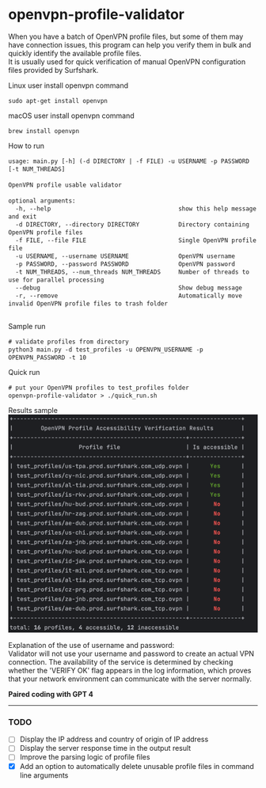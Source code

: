 # openvpn-profile-validator
When you have a batch of OpenVPN profile files, but some of them may have connection issues, this program can help you verify them in bulk and quickly identify the available profile files.  
It is usually used for quick verification of manual OpenVPN configuration files provided by Surfshark.

Linux user install openvpn command
```shell
sudo apt-get install openvpn
```
macOS user install openvpn command
```shell
brew install openvpn
```
How to run
```shell
usage: main.py [-h] (-d DIRECTORY | -f FILE) -u USERNAME -p PASSWORD [-t NUM_THREADS]

OpenVPN profile usable validator

optional arguments:
  -h, --help                                    show this help message and exit
  -d DIRECTORY, --directory DIRECTORY           Directory containing OpenVPN profile files
  -f FILE, --file FILE                          Single OpenVPN profile file
  -u USERNAME, --username USERNAME              OpenVPN username
  -p PASSWORD, --password PASSWORD              OpenVPN password
  -t NUM_THREADS, --num_threads NUM_THREADS     Number of threads to use for parallel processing
  --debug                                       Show debug message
  -r, --remove                                  Automatically move invalid OpenVPN profile files to trash folder


```
Sample run
```shell
# validate profiles from directory
python3 main.py -d test_profiles -u OPENVPN_USERNAME -p OPENVPN_PASSWORD -t 10
```

Quick run
```shell
# put your OpenVPN profiles to test_profiles folder
openvpn-profile-validator > ./quick_run.sh
```


Results sample  
![img.png](results_sample.png)

Explanation of the use of username and password:   
Validator will not use your username and password to create an actual VPN connection. The availability of the service is determined by checking whether the 'VERIFY OK' flag appears in the log information, which proves that your network environment can communicate with the server normally.


**Paired coding with GPT 4**

---------------------
### TODO
- [ ] Display the IP address and country of origin of IP address 
- [ ] Display the server response time in the output result
- [ ] Improve the parsing logic of profile files
- [x] Add an option to automatically delete unusable profile files in command line arguments
